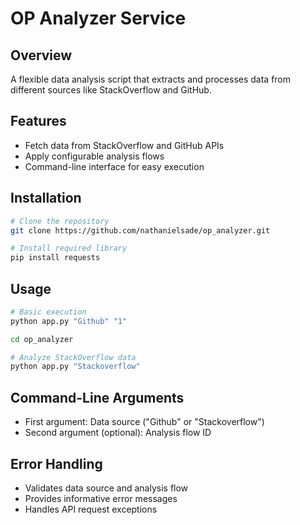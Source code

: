 # OP Analyzer Service

## Overview
A flexible data analysis script that extracts and processes data from different sources like StackOverflow and GitHub.

## Features
- Fetch data from StackOverflow and GitHub APIs
- Apply configurable analysis flows
- Command-line interface for easy execution


## Installation
```bash
# Clone the repository
git clone https://github.com/nathanielsade/op_analyzer.git

# Install required library
pip install requests
```

## Usage
```bash
# Basic execution
python app.py "Github" "1"

cd op_analyzer

# Analyze StackOverflow data
python app.py "Stackoverflow"
```

## Command-Line Arguments
- First argument: Data source ("Github" or "Stackoverflow")
- Second argument (optional): Analysis flow ID

## Error Handling
- Validates data source and analysis flow
- Provides informative error messages
- Handles API request exceptions
